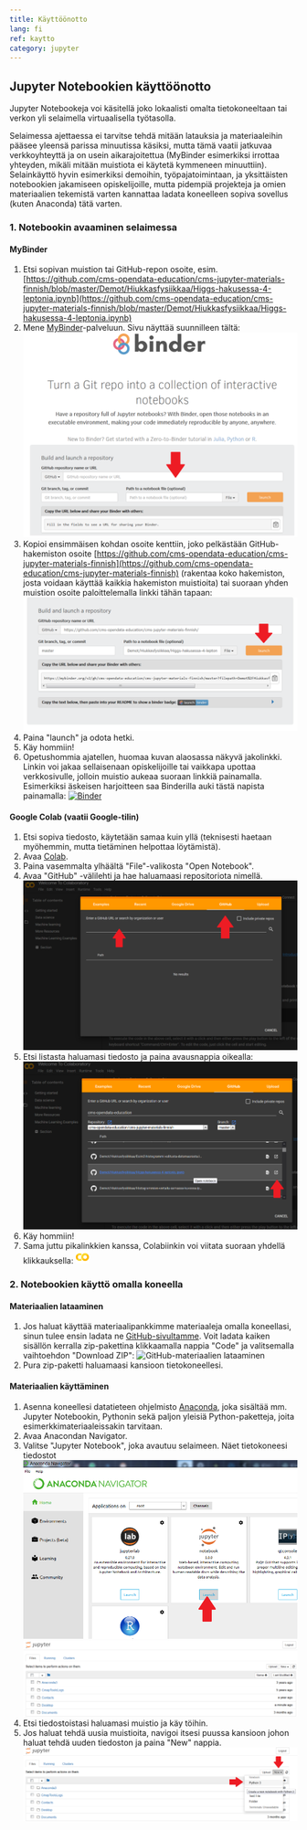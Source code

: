 ```yaml
---
title: Käyttöönotto
lang: fi
ref: kaytto
category: jupyter
---
```


## Jupyter Notebookien käyttöönotto

Jupyter Notebookeja voi käsitellä joko lokaalisti omalta tietokoneeltaan tai verkon yli selaimella virtuaalisella työtasolla.

Selaimessa ajettaessa ei tarvitse tehdä mitään latauksia ja materiaaleihin pääsee yleensä parissa minuutissa käsiksi, mutta tämä vaatii jatkuvaa verkkoyhteyttä ja on usein aikarajoitettua (MyBinder esimerkiksi irrottaa yhteyden, mikäli mitään muistiota ei käytetä kymmeneen minuuttiin). Selainkäyttö hyvin esimerkiksi demoihin, työpajatoimintaan, ja yksittäisten notebookien jakamiseen opiskelijoille, mutta pidempiä projekteja ja omien materiaalien tekemistä varten kannattaa ladata koneelleen sopiva sovellus (kuten Anaconda) tätä varten.

### 1. Notebookin avaaminen selaimessa

#### MyBinder

1. Etsi sopivan muistion tai GitHub-repon osoite, esim. [https://github.com/cms-opendata-education/cms-jupyter-materials-finnish/blob/master/Demot/Hiukkasfysiikkaa/Higgs-hakusessa-4-leptonia.ipynb](https://github.com/cms-opendata-education/cms-jupyter-materials-finnish/blob/master/Demot/Hiukkasfysiikkaa/Higgs-hakusessa-4-leptonia.ipynb)
1. Mene [MyBinder](https://mybinder.org)-palveluun. Sivu näyttää suunnilleen tältä: ![binder](../assets/img/Binder.png)
1. Kopioi ensimmäisen kohdan osoite kenttiin, joko pelkästään GitHub-hakemiston osoite [https://github.com/cms-opendata-education/cms-jupyter-materials-finnish](https://github.com/cms-opendata-education/cms-jupyter-materials-finnish) (rakentaa koko hakemiston, josta voidaan käyttää kaikkia hakemiston muistioita) tai suoraan yhden muistion osoite paloittelemalla linkki tähän tapaan: ![binder](../assets/img/Binder2.png)
1. Paina "launch" ja odota hetki.
1. Käy hommiin!
1. Opetushommia ajatellen, huomaa kuvan alaosassa näkyvä jakolinkki. Linkin voi jakaa sellaisenaan opiskelijoille tai vaikkapa upottaa verkkosivulle, jolloin muistio aukeaa suoraan linkkiä painamalla. Esimerkiksi äskeisen harjoitteen saa Binderilla auki tästä napista painamalla: [![Binder](https://mybinder.org/badge_logo.svg)](https://mybinder.org/v2/gh/cms-opendata-education/cms-jupyter-materials-finnish/master?filepath=Demot%2FHiukkasfysiikkaa%2FHiggs-hakusessa-4-leptonia.ipynb)


#### Google Colab (vaatii Google-tilin)

1. Etsi sopiva tiedosto, käytetään samaa kuin yllä (teknisesti haetaan myöhemmin, mutta tietäminen helpottaa löytämistä).
1. Avaa [Colab](https://colab.research.google.com/notebooks/intro.ipynb).
1. Paina vasemmalta ylhäältä "File"-valikosta "Open Notebook".
1. Avaa "GitHub" -välilehti ja hae haluamaasi repositoriota nimellä. ![colab](../assets/img/Colab.png)
1. Etsi listasta haluamasi tiedosto ja paina avausnappia oikealla: ![colab](../assets/img/Colab2.png)
1. Käy hommiin!
1. Sama juttu pikalinkkien kanssa, Colabiinkin voi viitata suoraan yhdellä klikkauksella:
[![Colaboratory](https://github.com/cms-opendata-education/cms-jupyter-materials-finnish/blob/master/Kuvat/colab_icon.png?raw=true)](https://colab.research.google.com/github/cms-opendata-education/cms-jupyter-materials-finnish/blob/master/Demot/Hiukkasfysiikkaa/Higgs-hakusessa-4-leptonia.ipynb)


### 2. Notebookien käyttö omalla koneella

#### Materiaalien lataaminen

1. Jos haluat käyttää materiaalipankkimme materiaaleja omalla koneellasi, sinun tulee ensin ladata ne [GitHub-sivultamme](https://github.com/cms-opendata-education/cms-jupyter-materials-finnish). Voit ladata kaiken sisällön kerralla zip-pakettina klikkaamalla nappia "Code" ja valitsemalla vaihtoehdon "Download ZIP": ![GitHub-materiaalien lataaminen](../assets/img/github-materiaalien-lataaminen-nuolilla.png)
1. Pura zip-paketti haluamaasi kansioon tietokoneellesi.

#### Materiaalien käyttäminen

1. Asenna koneellesi datatieteen ohjelmisto [Anaconda](https://www.anaconda.com/products/individual), joka sisältää mm. Jupyter Notebookin, Pythonin sekä paljon yleisiä Python-paketteja, joita esimerkkimateriaaleissakin tarvitaan.
1. Avaa Anacondan Navigator.
1. Valitse "Jupyter Notebook", joka avautuu selaimeen. Näet tietokoneesi tiedostot ![ana](../assets/img/ana.png) ![tree](../assets/img/tree.png)
1. Etsi tiedostoistasi haluamasi muistio ja käy töihin.
1. Jos haluat tehdä uusia muistioita, navigoi itsesi puussa kansioon johon haluat tehdä uuden tiedoston ja paina "New" nappia. ![new](../assets/img/tree2.png)
